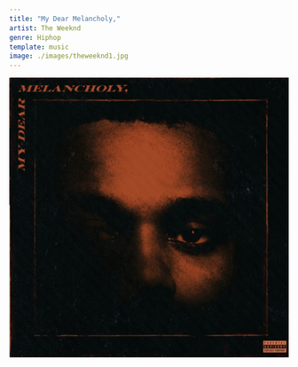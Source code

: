 ```yaml
---
title: "My Dear Melancholy,"
artist: The Weeknd
genre: Hiphop
template: music
image: ./images/theweeknd1.jpg
---
```


![image](./images/theweeknd1.jpg)
